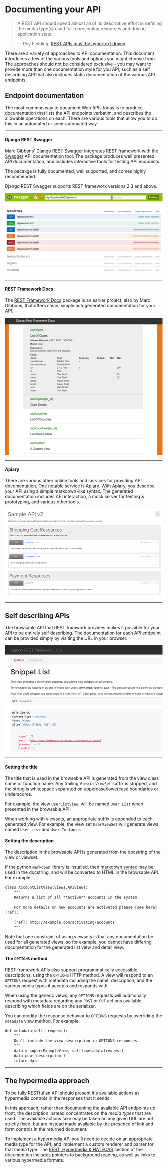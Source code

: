 # Documenting your API

> A REST API should spend almost all of its descriptive effort in defining the media type(s) used for representing resources and driving application state.
>
> &mdash; Roy Fielding, [REST APIs must be hypertext driven][cite]

There are a variety of approaches to API documentation.  This document introduces a few of the various tools and options you might choose from.  The approaches should not be considered exclusive - you may want to provide more than one documentation style for you API, such as a self describing API that also includes static documentation of the various API endpoints.

## Endpoint documentation

The most common way to document Web APIs today is to produce documentation that lists the API endpoints verbatim, and describes the allowable operations on each.  There are various tools that allow you to do this in an automated or semi-automated way.

---

#### Django REST Swagger

Marc Gibbons' [Django REST Swagger][django-rest-swagger] integrates REST framework with the [Swagger][swagger] API documentation tool.  The package produces well presented API documentation, and includes interactive tools for testing API endpoints.

The pacakge is fully documented, well supported, and comes highly recommended.

Django REST Swagger supports REST framework versions 2.3 and above.

![Screenshot - Django REST Swagger][image-django-rest-swagger]

---

#### REST Framework Docs

The [REST Framework Docs][rest-framework-docs] package is an earlier project, also by Marc Gibbons, that offers clean, simple autogenerated documentation for your API.

![Screenshot - REST Framework Docs][image-rest-framework-docs]

---

#### Apiary

There are various other online tools and services for providing API documentation.  One notable service is [Apiary][apiary].  With Apiary, you describe your API using a simple markdown-like syntax.  The generated documentation includes API interaction, a mock server for testing & prototyping, and various other tools.

![Screenshot - Apiary][image-apiary]

---

## Self describing APIs

The browsable API that REST framwork provides makes it possible for your API to be entirely self describing.  The documentation for each API endpoint can be provided simply by visiting the URL in your browser.

![Screenshot - Self describing API][image-self-describing-api]

---

#### Setting the title

The title that is used in the browsable API is generated from the view class name or function name.  Any trailing `View` or `ViewSet` suffix is stripped, and the string is whitespace separated on uppercase/lowercase boundaries or underscores.

For example, the view `UserListView`, will be named `User List` when presented in the browsable API.

When working with viewsets, an appropriate suffix is appended to each generated view.  For example, the view set `UserViewSet` will generate views named `User List` and `User Instance`. 

#### Setting the description

The description in the browsable API is generated from the docstring of the view or viewset.

If the python `markdown` library is installed, then [markdown syntax][markdown] may be used in the docstring, and will be converted to HTML in the browsable API.  For example:

    class AccountListView(views.APIView):
        """
        Returns a list of all **active** accounts in the system.
        
        For more details on how accounts are activated please [see here][ref].
        
        [ref]: http://example.com/activating-accounts
        """

Note that one constraint of using viewsets is that any documentation be used for all generated views, so for example, you cannot have differing documentation for the generated list view and detail view.

#### The `OPTIONS` method

REST framework APIs also support programmatically accessible descriptions, using the `OPTIONS` HTTP method.  A view will respond to an `OPTIONS` request with metadata including the name, description, and the various media types it accepts and responds with.

When using the generic views, any `OPTIONS` requests will additionally respond with metadata regarding any `POST` or `PUT` actions available, describing which fields are on the serializer.

You can modify the response behavior to `OPTIONS` requests by overriding the `metadata` view method.  For example:

    def metadata(self, request):
        """
        Don't include the view description in OPTIONS responses.
        """ 
        data = super(ExampleView, self).metadata(request)
        data.pop('description')
        return data

---

## The hypermedia approach

To be fully RESTful an API should present it's available actions as hypermedia controls in the responses that it sends.

In this approach, rather than documenting the available API endpoints up front, the description instead concentrates on the *media types* that are used.  The available actions take may be taken on any given URL are not strictly fixed, but are instead made available by the presence of link and form controls in the returned document.

To implement a hypermedia API you'll need to decide on an appropriate media type for the API, and implement a custom renderer and parser for that media type.  The [REST, Hypermedia & HATEOAS][hypermedia-docs] section of the documention includes pointers to background reading, as well as links to various hypermedia formats.

[cite]: http://roy.gbiv.com/untangled/2008/rest-apis-must-be-hypertext-driven
[django-rest-swagger]: https://github.com/marcgibbons/django-rest-swagger
[swagger]: https://developers.helloreverb.com/swagger/
[rest-framework-docs]: https://github.com/marcgibbons/django-rest-framework-docs
[apiary]: http://apiary.io/
[markdown]: http://daringfireball.net/projects/markdown/
[hypermedia-docs]: rest-hypermedia-hateoas.md
[image-django-rest-swagger]: ../img/django-rest-swagger.png
[image-rest-framework-docs]: ../img/rest-framework-docs.png
[image-apiary]: ../img/apiary.png
[image-self-describing-api]: ../img/self-describing.png
